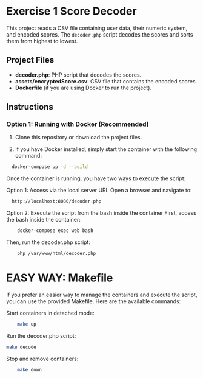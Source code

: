 # Exercise 1 Score Decoder

This project reads a CSV file containing user data, their numeric system, and encoded scores. The `decoder.php` script decodes the scores and sorts them from highest to lowest.

## Project Files

- **decoder.php**: PHP script that decodes the scores.
- **assets/encryptedScore.csv**: CSV file that contains the encoded scores.
- **Dockerfile** (if you are using Docker to run the project).

## Instructions

### Option 1: Running with Docker (Recommended)

1. Clone this repository or download the project files.

2. If you have Docker installed, simply start the container with the following command:

```bash
  docker-compose up -d --build
```
Once the container is running, you have two ways to execute the script:

Option 1: Access via the local server URL
Open a browser and navigate to:
```bash
  http://localhost:8080/decoder.php
```
Option 2: Execute the script from the bash inside the container
First, access the bash inside the container:

```bash
    docker-compose exec web bash
```
Then, run the decoder.php script:

```bash
    php /var/www/html/decoder.php
```

# EASY WAY: Makefile

If you prefer an easier way to manage the containers and execute the script,  
you can use the provided Makefile. Here are the available commands:

Start containers in detached mode:
```bash
    make up
```

Run the decoder.php script:
```bash
make decode
```

Stop and remove containers:
```bash
    make down
```
